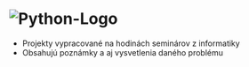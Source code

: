 # ![Python-Logo](https://user-images.githubusercontent.com/74238246/200592943-9177d565-cb65-4da5-8300-253c860069d3.png)

- Projekty vypracované na hodinách seminárov z informatiky
- Obsahujú poznámky a aj vysvetlenia daného problému
